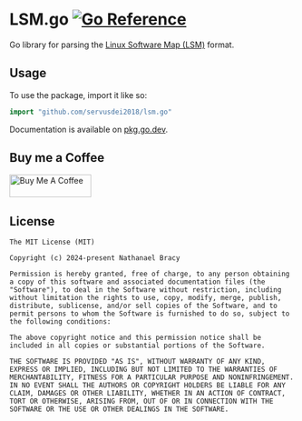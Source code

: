 # LSM.go [![Go Reference](https://pkg.go.dev/badge/github.com/servusdei2018/lsm.go.svg)](https://pkg.go.dev/github.com/servusdei2018/lsm.go)

Go library for parsing the [Linux Software Map (LSM)](https://en.wikipedia.org/wiki/Linux_Software_Map) format.

## Usage

To use the package, import it like so:
```go
import "github.com/servusdei2018/lsm.go"
```

Documentation is available on [pkg.go.dev](https://pkg.go.dev/github.com/servusdei2018/lsm.go).

## Buy me a Coffee

<a href="https://www.buymeacoffee.com/nbracy" target="_blank"><img src="https://cdn.buymeacoffee.com/buttons/v2/default-red.png" alt="Buy Me A Coffee" style="height: 40px !important;width: 144px !important;" ></a>

## License

```
The MIT License (MIT)

Copyright (c) 2024-present Nathanael Bracy

Permission is hereby granted, free of charge, to any person obtaining a copy of this software and associated documentation files (the "Software"), to deal in the Software without restriction, including without limitation the rights to use, copy, modify, merge, publish, distribute, sublicense, and/or sell copies of the Software, and to permit persons to whom the Software is furnished to do so, subject to the following conditions:

The above copyright notice and this permission notice shall be included in all copies or substantial portions of the Software.

THE SOFTWARE IS PROVIDED "AS IS", WITHOUT WARRANTY OF ANY KIND, EXPRESS OR IMPLIED, INCLUDING BUT NOT LIMITED TO THE WARRANTIES OF MERCHANTABILITY, FITNESS FOR A PARTICULAR PURPOSE AND NONINFRINGEMENT. IN NO EVENT SHALL THE AUTHORS OR COPYRIGHT HOLDERS BE LIABLE FOR ANY CLAIM, DAMAGES OR OTHER LIABILITY, WHETHER IN AN ACTION OF CONTRACT, TORT OR OTHERWISE, ARISING FROM, OUT OF OR IN CONNECTION WITH THE SOFTWARE OR THE USE OR OTHER DEALINGS IN THE SOFTWARE.
```